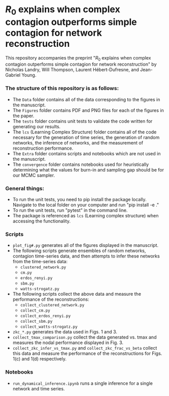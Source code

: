 # $R_0$ explains when complex contagion outperforms simple contagion for network reconstruction

This repository accompanies the preprint "$R_0$ explains when complex contagion outperforms simple contagion for network reconstruction" by Nicholas Landry, Will Thompson, Laurent Hébert-Dufresne, and Jean-Gabriel Young.

### The structure of this repository is as follows:
* The `Data` folder contains all of the data corresponding to the figures in the manuscript.
* The `Figures` folder contains PDF and PNG files for each of the figures in the paper.
* The `tests` folder contains unit tests to validate the code written for generating our results.
* The `lcs` (Learning Complex Structure) folder contains all of the code necessary for the generation of time series, the generation of random networks, the inference of networks, and the measurement of reconstruction performance.
* The `Extra` folder contains scripts and notebooks which are not used in the manuscript.
* The `convergence` folder contains notebooks used for heuristically determining what the values for burn-in and sampling gap should be for our MCMC sampler.

### General things:
* To run the unit tests, you need to pip install the package locally. Navigate to the local folder on your computer and run "pip install -e ."
* To run the unit tests, run "pytest" in the command line.
* The package is referenced as `lcs` (Learning complex structure) when accessing the functionality.

### Scripts
* `plot_fig#.py` generates all of the figures displayed in the manuscript.
* The following scripts generate ensembles of random networks, contagion time-series data, and then attempts to infer these networks from the time-series data:
  * `clustered_network.py`
  * `cm.py`
  * `erdos_renyi.py`
  * `sbm.py`
  * `watts-strogatz.py`
* The following scripts collect the above data and measure the performance of the reconstructions:
  * `collect_clustered_network.py`
  * `collect_cm.py`
  * `collect_erdos_renyi.py`
  * `collect_sbm.py`
  * `collect_watts-strogatz.py`
* `zkc_*.py` generates the data used in Figs. 1 and 3.
* `collect_tmax_comparison.py` collect the data generated vs. tmax and measures the nodal performance displayed in Fig. 3.
* `collect_zkc_infer_vs_tmax.py` and `collect_zkc_frac_vs_beta` collect this data and measure the performance of the reconstructions for Figs. 1(c) and 1(d) respectively.

### Notebooks
* `run_dynamical_inference.ipynb` runs a single inference for a single network and time series.